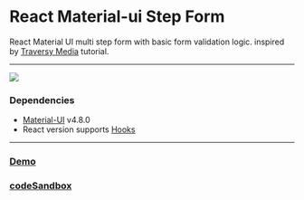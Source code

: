 # React Material-ui Step Form
React Material UI multi step form with basic form validation logic. inspired by [Traversy Media](https://www.youtube.com/watch?v=zT62eVxShsY) tutorial.

<hr />

![](https://github.com/awran5/react-material-ui-step-form/blob/master/react-material-ui-step-form.jpg)

### Dependencies
* [Material-UI](https://material-ui.com/) v4.8.0
* React version supports [Hooks](https://reactjs.org/docs/hooks-intro.html)

<hr />

### [Demo](https://ui788.csb.app/) 
### [codeSandbox](https://codesandbox.io/s/react-material-ui-step-form-ui788)
